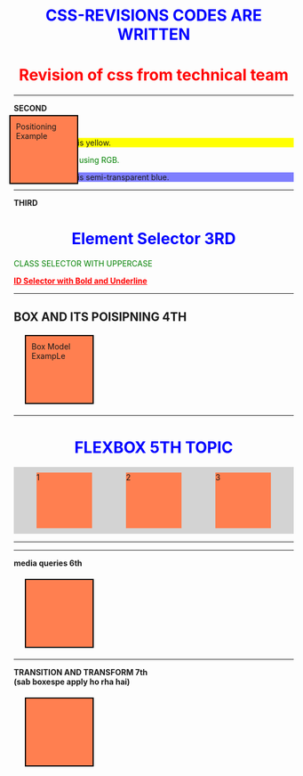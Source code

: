 # CSS-REVISIONS CODES ARE WRITTEN
<!DOCTYPE html>
<html>
<head>
    <title>Color Example</title>
</head>
<body>
    <h1 style="color: red;">Revision of css from technical team</h1>
    <hr>
    <b> SECOND</b>
    <p style="color: red;">This text is red.</p>
    <p style="background-color: yellow;">This background is yellow.</p>
    <p style="color: rgb(0, 128, 0);">This text is green using RGB.</p>
    <p style="background-color: rgb(0, 0, 255, 0.5);">This background is semi-transparent blue.</p>
    <hr>
    <b>THIRD</b>
    <style>
        h1 { color: blue; text-align: center; } 
        .highlight { color: green; text-transform: uppercase; }
        #important { color: red; text-decoration: underline; font-weight: bold; } 
    </style>
</head>
<body>
    <h1>Element Selector 3RD </h1>
    <p class="highlight">Class Selector with Uppercase</p>
    <p id="important">ID Selector with Bold and Underline</p>
    <HR>
    <h2> BOX AND ITS POISIPNING 4TH</h2>
    <style>
        .box {
            width: 75px; height: 100px; 
            margin: 20px; padding: 10px;
            border: 2px solid black; background-color: lightblue;
        }
        .positioned {
            position: absolute; top:265px; left: 200px;  
            background-color: lightgreen;
        }
    </style>
    <div class="box">Box Model ExampLe</div>
    <div class="box positioned">Positioning Example</div>
    <HR>
        <H1>FLEXBOX 5TH TOPIC</H1>
    <style>
        .flex-container {
            display: flex; justify-content: space-around;
            background-color: lightgray; padding: 10px;
        }
        .flex-item {
            width: 100px; height: 100px; background-color: coral;
        }
    </style>
</head>
<body>
    <div class="flex-container">
        <div class="flex-item">1</div>
        <div class="flex-item">2</div>
        <div class="flex-item">3</div>
    </div>
    <hr>
    <hr>
    <p><b>media queries 6th</b> </p>
    <style>
        .box {
            width: 100px; height: 100px;
        }
    </style>
</head>
<body>
    <div class="box"></div>
    <hr>
    <h><b>TRANSITION AND TRANSFORM 7th <BR> (sab boxespe apply ho rha hai)</b></h>
    <style>
        .box {
            width: 100px; height: 100px;
            background-color: coral;
            transition: transform 0.5s ease; 
        }
        .box:hover {
            transform: rotate(45deg) scale(1.2); 
        }
    </style>
</head>
<body>
    <div class="box"></div>
</body>
</html>
